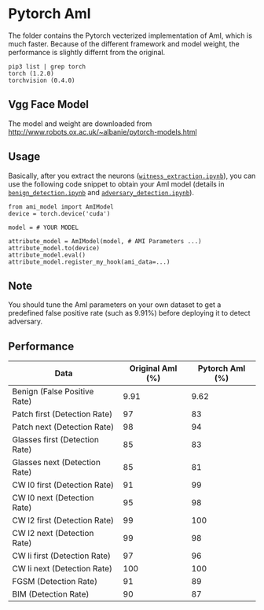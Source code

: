 # Pytorch AmI

The folder contains the Pytorch vecterized implementation of AmI, which is much faster.
Because of the different framework and model weight, the performance is slightly differnt from the original.

```
pip3 list | grep torch
torch (1.2.0)
torchvision (0.4.0)
```

## Vgg Face Model

The model and weight are downloaded from <http://www.robots.ox.ac.uk/~albanie/pytorch-models.html>

## Usage

Basically, after you extract the neurons ([`witness_extraction.ipynb`](/src/pytorch/witness_extraction.ipynb)),
you can use the following code snippet to obtain your AmI model
(details in [`benign_detection.ipynb`](/src/pytorch/benign_detection.ipynb) and 
[`adversary_detection.ipynb`](/src/pytorch/adversary_detection.ipynb)). 

```
from ami_model import AmIModel
device = torch.device('cuda')

model = # YOUR MODEL

attribute_model = AmIModel(model, # AMI Parameters ...)
attribute_model.to(device)
attribute_model.eval()
attribute_model.register_my_hook(ami_data=...)
```

## Note

You should tune the AmI parameters on your own dataset to get a predefined false positive rate (such as 9.91%) before deploying it to detect adversary.

## Performance

| Data                          | Original AmI (%)  | Pytorch AmI (%)  |
| ----------------------------- | ----------------- | ---------------- |
| Benign (False Positive Rate)  | 9.91              | 9.62             |
| Patch first (Detection Rate)  | 97                | 83               |
| Patch next (Detection Rate)   | 98                | 94               |
| Glasses first (Detection Rate)| 85                | 83               |
| Glasses next (Detection Rate) | 85                | 81               |
| CW l0 first (Detection Rate)  | 91                | 99               |
| CW l0 next (Detection Rate)   | 95                | 98               |
| CW l2 first  (Detection Rate) | 99                | 100              |
| CW l2 next (Detection Rate)   | 99                | 98               |
| CW li first (Detection Rate)  | 97                | 96               |
| CW li next (Detection Rate)   | 100               | 100              |
| FGSM (Detection Rate)         | 91                | 89               |
| BIM (Detection Rate)          | 90                | 87               |

